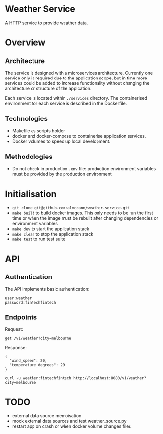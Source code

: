 # Weather Service
A HTTP service to provide weather data.

# Overview
## Architecture
The service is designed with a microservices architecture.  Currently one service only is required due to the application scope, but in time more services could be added to increase functionality without changing the architecture or structure of the applcation.

Each service is located within `./services` directory. The containerised environment for each service is described in the Dockerfile.

## Technologies
* Makefile as scripts holder
* docker and docker-compose to containerise application services.
* Docker volumes to speed up local development.

## Methodologies
* Do not check in production `.env` file: production environment variables must be provided by the production environment

# Initialisation
* `git clone git@github.com:almccann/weather-service.git`
* `make build` to build docker images. This only needs to be run the first time or when the image must be rebuilt after changing dependencies or environment variables
* `make dev` to start the application stack
* `make clean` to stop the application stack
* `make test` to run test suite

# API
## Authentication
The API implements basic authentication:
```
user:weather
password:fintechfintech
```

## Endpoints
Request:
```
get /v1/weather?city=melbourne
```
Response:
```
{
  "wind_speed": 20,
  "temperature_degrees": 29
}
```
```
curl -u weather:fintechfintech http://localhost:8080/v1/weather?city=melbourne
```

# TODO
* external data source memoisation
* mock external data sources and test weather_source.py
* restart app on crash or when docker volume changes files
